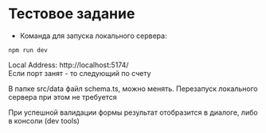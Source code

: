 # Тестовое задание

- Команда для запуска локального сервера:

```
npm run dev
```

Local Address:   http://localhost:5174/  
Если порт занят - то следующий по счету

В папке src/data файл schema.ts, можно менять. Перезапуск локального сервера при этом не требуется

При успешной валидации формы результат отобразится в диалоге, либо в консоли (dev tools)